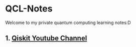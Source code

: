# QCL-Notes
Welcome to my private quantum computing learning notes:D

## 1. [Qiskit Youtube Channel](https://www.youtube.com/@qiskit)

